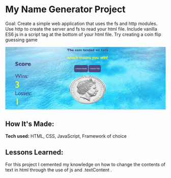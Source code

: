 # My Name Generator Project
Goal: Create a simple web application that uses the fs and http modules. Use http to create the server and fs to read your html file. Include vanilla ES6 js in a script tag at the bottom of your html file. Try creating a coin flip guessing game



![alt tag](coin.png)

## How It's Made:


**Tech used:** HTML, CSS, JavaScript, Framework of choice

## Lessons Learned:

For this project I cemented my knowledge on how to change the contents of text in html through the use of js and .textContent .

